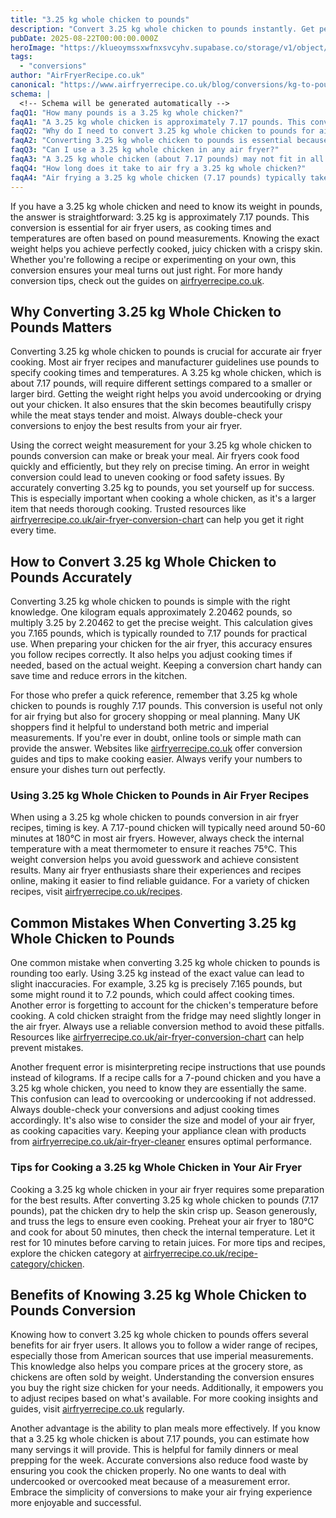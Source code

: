```yaml
---
title: "3.25 kg whole chicken to pounds"
description: "Convert 3.25 kg whole chicken to pounds instantly. Get perfect air fryer cooking times and juicy results every time with our easy guide."
pubDate: 2025-08-22T00:00:00.000Z
heroImage: "https://klueoymssxwfnxsvcyhv.supabase.co/storage/v1/object/public/Shmucket/3-25-kg-whole-chicken-to-pounds.webp"
tags:
  - "conversions"
author: "AirFryerRecipe.co.uk"
canonical: "https://www.airfryerrecipe.co.uk/blog/conversions/kg-to-pounds/3-25-kg-whole-chicken-to-pounds"
schema: |
  <!-- Schema will be generated automatically -->
faqQ1: "How many pounds is a 3.25 kg whole chicken?"
faqA1: "A 3.25 kg whole chicken is approximately 7.17 pounds. This conversion is based on the standard rate where 1 kilogram equals about 2.20462 pounds. Knowing this helps you accurately follow air fryer recipes that use pound measurements. Always verify with a kitchen scale if precision is crucial for your cooking."
faqQ2: "Why do I need to convert 3.25 kg whole chicken to pounds for air frying?"
faqA2: "Converting 3.25 kg whole chicken to pounds is essential because most air fryer recipes and cooking guidelines use imperial measurements. Pounds determine cooking times and temperatures, ensuring your chicken is juicy and safely cooked. Without accurate conversion, you risk undercooking or drying out your meal. It’s a simple step that guarantees better results."
faqQ3: "Can I use a 3.25 kg whole chicken in any air fryer?"
faqA3: "A 3.25 kg whole chicken (about 7.17 pounds) may not fit in all air fryers due to size constraints. Check your air fryer’s capacity before purchasing. Most larger models can handle it, but smaller ones might require spatchcocking or using a smaller bird. Always ensure there’s enough space for air circulation to cook evenly."
faqQ4: "How long does it take to air fry a 3.25 kg whole chicken?"
faqA4: "Air frying a 3.25 kg whole chicken (7.17 pounds) typically takes 50-60 minutes at 180°C. However, cooking times can vary based on your air fryer model and the chicken’s starting temperature. Always use a meat thermometer to check that the internal temperature reaches 75°C for food safety. Let it rest before carving for best texture."
---
```

<p>If you have a 3.25 kg whole chicken and need to know its weight in pounds, the answer is straightforward: 3.25 kg is approximately 7.17 pounds. This conversion is essential for air fryer users, as cooking times and temperatures are often based on pound measurements. Knowing the exact weight helps you achieve perfectly cooked, juicy chicken with a crispy skin. Whether you're following a recipe or experimenting on your own, this conversion ensures your meal turns out just right. For more handy conversion tips, check out the guides on <a href=https://www.airfryerrecipe.co.uk/>airfryerrecipe.co.uk</a>.</p>

<h2>Why Converting 3.25 kg Whole Chicken to Pounds Matters</h2>
<p>Converting 3.25 kg whole chicken to pounds is crucial for accurate air fryer cooking. Most air fryer recipes and manufacturer guidelines use pounds to specify cooking times and temperatures. A 3.25 kg whole chicken, which is about 7.17 pounds, will require different settings compared to a smaller or larger bird. Getting the weight right helps you avoid undercooking or drying out your chicken. It also ensures that the skin becomes beautifully crispy while the meat stays tender and moist. Always double-check your conversions to enjoy the best results from your air fryer.</p>

<p>Using the correct weight measurement for your 3.25 kg whole chicken to pounds conversion can make or break your meal. Air fryers cook food quickly and efficiently, but they rely on precise timing. An error in weight conversion could lead to uneven cooking or food safety issues. By accurately converting 3.25 kg to pounds, you set yourself up for success. This is especially important when cooking a whole chicken, as it's a larger item that needs thorough cooking. Trusted resources like <a href=https://www.airfryerrecipe.co.uk/air-fryer-conversion-chart>airfryerrecipe.co.uk/air-fryer-conversion-chart</a> can help you get it right every time.</p>

<h2>How to Convert 3.25 kg Whole Chicken to Pounds Accurately</h2>
<p>Converting 3.25 kg whole chicken to pounds is simple with the right knowledge. One kilogram equals approximately 2.20462 pounds, so multiply 3.25 by 2.20462 to get the precise weight. This calculation gives you 7.165 pounds, which is typically rounded to 7.17 pounds for practical use. When preparing your chicken for the air fryer, this accuracy ensures you follow recipes correctly. It also helps you adjust cooking times if needed, based on the actual weight. Keeping a conversion chart handy can save time and reduce errors in the kitchen.</p>

<p>For those who prefer a quick reference, remember that 3.25 kg whole chicken to pounds is roughly 7.17 pounds. This conversion is useful not only for air frying but also for grocery shopping or meal planning. Many UK shoppers find it helpful to understand both metric and imperial measurements. If you're ever in doubt, online tools or simple math can provide the answer. Websites like <a href=https://www.airfryerrecipe.co.uk/>airfryerrecipe.co.uk</a> offer conversion guides and tips to make cooking easier. Always verify your numbers to ensure your dishes turn out perfectly.</p>

<h3>Using 3.25 kg Whole Chicken to Pounds in Air Fryer Recipes</h3>
<p>When using a 3.25 kg whole chicken to pounds conversion in air fryer recipes, timing is key. A 7.17-pound chicken will typically need around 50-60 minutes at 180°C in most air fryers. However, always check the internal temperature with a meat thermometer to ensure it reaches 75°C. This weight conversion helps you avoid guesswork and achieve consistent results. Many air fryer enthusiasts share their experiences and recipes online, making it easier to find reliable guidance. For a variety of chicken recipes, visit <a href=https://www.airfryerrecipe.co.uk/recipes>airfryerrecipe.co.uk/recipes</a>.</p>

<h2>Common Mistakes When Converting 3.25 kg Whole Chicken to Pounds</h2>
<p>One common mistake when converting 3.25 kg whole chicken to pounds is rounding too early. Using 3.25 kg instead of the exact value can lead to slight inaccuracies. For example, 3.25 kg is precisely 7.165 pounds, but some might round it to 7.2 pounds, which could affect cooking times. Another error is forgetting to account for the chicken's temperature before cooking. A cold chicken straight from the fridge may need slightly longer in the air fryer. Always use a reliable conversion method to avoid these pitfalls. Resources like <a href=https://www.airfryerrecipe.co.uk/air-fryer-conversion-chart>airfryerrecipe.co.uk/air-fryer-conversion-chart</a> can help prevent mistakes.</p>

<p>Another frequent error is misinterpreting recipe instructions that use pounds instead of kilograms. If a recipe calls for a 7-pound chicken and you have a 3.25 kg whole chicken, you need to know they are essentially the same. This confusion can lead to overcooking or undercooking if not addressed. Always double-check your conversions and adjust cooking times accordingly. It's also wise to consider the size and model of your air fryer, as cooking capacities vary. Keeping your appliance clean with products from <a href=https://www.airfryerrecipe.co.uk/air-fryer-cleaner>airfryerrecipe.co.uk/air-fryer-cleaner</a> ensures optimal performance.</p>

<h3>Tips for Cooking a 3.25 kg Whole Chicken in Your Air Fryer</h3>
<p>Cooking a 3.25 kg whole chicken in your air fryer requires some preparation for the best results. After converting 3.25 kg whole chicken to pounds (7.17 pounds), pat the chicken dry to help the skin crisp up. Season generously, and truss the legs to ensure even cooking. Preheat your air fryer to 180°C and cook for about 50 minutes, then check the internal temperature. Let it rest for 10 minutes before carving to retain juices. For more tips and recipes, explore the chicken category at <a href=https://www.airfryerrecipe.co.uk/recipe-category/chicken>airfryerrecipe.co.uk/recipe-category/chicken</a>.</p>

<h2>Benefits of Knowing 3.25 kg Whole Chicken to Pounds Conversion</h2>
<p>Knowing how to convert 3.25 kg whole chicken to pounds offers several benefits for air fryer users. It allows you to follow a wider range of recipes, especially those from American sources that use imperial measurements. This knowledge also helps you compare prices at the grocery store, as chickens are often sold by weight. Understanding the conversion ensures you buy the right size chicken for your needs. Additionally, it empowers you to adjust recipes based on what's available. For more cooking insights and guides, visit <a href=https://www.airfryerrecipe.co.uk/>airfryerrecipe.co.uk</a> regularly.</p>

<p>Another advantage is the ability to plan meals more effectively. If you know that a 3.25 kg whole chicken is about 7.17 pounds, you can estimate how many servings it will provide. This is helpful for family dinners or meal prepping for the week. Accurate conversions also reduce food waste by ensuring you cook the chicken properly. No one wants to deal with undercooked or overcooked meat because of a measurement error. Embrace the simplicity of conversions to make your air frying experience more enjoyable and successful.</p>
